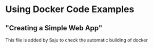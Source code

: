 # Using Docker Code Examples
## "Creating a Simple Web App"
This file is added by Saju to check the automatic building of docker
